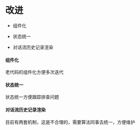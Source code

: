 # 改进

- 组件化

- 状态统一

- 对话流历史记录渲染

#### 组件化

老代码的组件化方便多次迭代

#### 状态统一

状态统一方便跟踪排查问题

#### 对话流历史记录渲染

目前有两套机制，这是不合理的，需要算法同事去统一，方便维护
